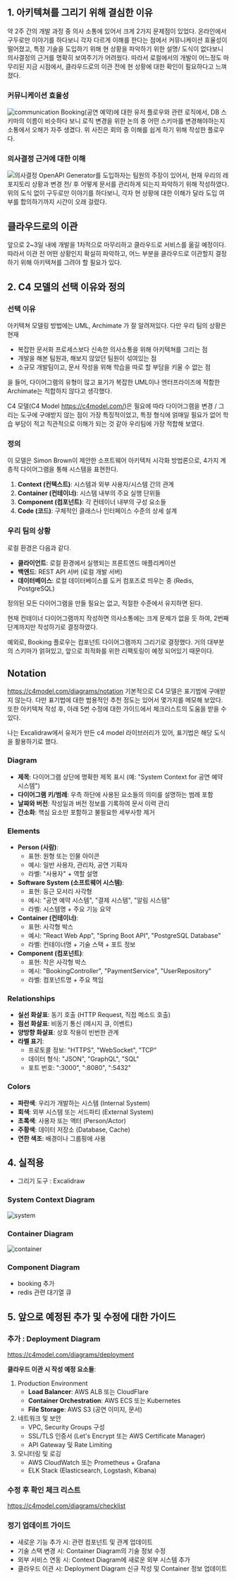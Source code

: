 ## 1. 아키텍쳐를 그리기 위해 결심한 이유

약 2주 간의 개발 과정 중 의사 소통에 있어서 크게 2가지 문제점이 있었다.
온라인에서 구두로만 이야기를 하다보니 각자 다르게 이해를 한다는 점에서 커뮤니케이션 효율성이 떨어졌고, 특정 기술을 도입하기 위해 현 상황을 파악하기 위한 설명/ 도식이 없다보니 의사결정의 근거를 명확히 보여주기가 어려웠다. 따라서 로컬에서의 개발이 어느정도 마무리된 지금 시점에서, 클라우드로의 이관 전에 현 상황에 대한 확인이 필요하다고 느껴졌다.

### 커뮤니케이션 효율성

![communication](./image/Pasted%20image%2020250915132334.png)
Booking(공연 예약)에 대한 유저 플로우와 관련 로직에서, DB 스키마의 이름이 비슷하다 보니 로직 변경을 위한 논의 중 어떤 스키마를 변경해야하는지 소통에서 오해가 자주 생겼다. 위 사진은 회의 중 이해를 쉽게 하기 위해 작성한 플로우다.

### 의사결정 근거에 대한 이해

![의사결정](./image/Pasted%20image%2020250915132320.png)
OpenAPI Generator를 도입하자는 팀원의 주장이 있어서, 현재 우리의 레포지토리 상황과 변경 전/ 후 어떻게 문서를 관리하게 되는지 파악하기 위해 작성하였다. 위의 도식 없이 구두로만 이야기를 하다보니, 각자 현 상황에 대한 이해가 달라 도입 여부를 합의하기까지 시간이 오래 걸렸다.

## 클라우드로의 이관

앞으로 2~3일 내에 개발을 1차적으로 마무리하고 클라우드로 서비스를 옮길 예정이다. 따라서 이관 전 어떤 상황인지 확실히 파악하고, 어느 부분을 클라우드로 이관할지 결정하기 위해 아키텍쳐를 그려야 할 필요가 있다.

## 2. C4 모델의 선택 이유와 정의

### 선택 이유

아키텍쳐 모델링 방법에는 UML, Archimate 가 잘 알려져있다. 다만 우리 팀의 상황은 현재

-   복잡한 문서화 프로세스보다 신속한 의사소통을 위해 아키텍쳐를 그리는 점
-   개발을 해본 팀원과, 해보지 않았던 팀원이 섞여있는 점
-   소규모 개발팀이고, 문서 작성을 위해 학습을 따로 할 부담을 키울 수 없는 점

을 들어, 다이어그램의 유형이 많고 표기가 복잡한 UML이나 엔터프라이즈에 적합한 Archimate는 적합하지 않다고 생각했다.

C4 모델(C4 Model https://c4model.com/)은 필요에 따라 다이어그램을 변경 / 그리는 도구에 구애받지 않는 점이 가장 특징적이었고, 특정 형식에 얽매일 필요가 없어 학습 부담이 적고 직관적으로 이해가 되는 것 같아 우리팀에 가장 적합해 보였다.

### 정의

이 모델은 Simon Brown이 제안한 소프트웨어 아키텍처 시각화 방법론으로, 4가지 계층적 다이어그램을 통해 시스템을 표현한다.

1. **Context (컨텍스트)**: 시스템과 외부 사용자/시스템 간의 관계
2. **Container (컨테이너)**: 시스템 내부의 주요 실행 단위들
3. **Component (컴포넌트)**: 각 컨테이너 내부의 구성 요소들
4. **Code (코드)**: 구체적인 클래스나 인터페이스 수준의 상세 설계

### 우리 팀의 상황

로컬 환경은 다음과 같다.

-   **클라이언트**: 로컬 환경에서 실행되는 프론트엔드 애플리케이션
-   **백엔드**: REST API 서버 (로컬 개발 서버)
-   **데이터베이스**: 로컬 데이터베이스를 도커 컴포즈로 띄우는 중 (Redis, PostgreSQL)

정의된 모든 다이어그램을 만들 필요는 없고, 적절한 수준에서 유지하면 된다.

현재 컨테이너 다이어그램까지 작성하면 의사소통에는 크게 문제가 없을 듯 하여, 2번째 단계까지만 작성하기로 결정하였다.

예외로, Booking 플로우는 컴포넌트 다이어그램까지 그리기로 결정했다. 거의 대부분의 스키마가 얽혀있고, 앞으로 최적화를 위한 리팩토링이 예정 되어있기 때문이다.

## Notation

https://c4model.com/diagrams/notation
기본적으로 C4 모델은 표기법에 구애받지 않는다. 다만 표기법에 대한 범용적인 추천 정도는 있어서 몇가지를 메모해 보았다. 또한 아키텍쳐 작성 후, 아래 5번 수정에 대한 가이드에서 체크리스트의 도움을 받을 수 있다.

나는 Excalidraw에서 유저가 만든 c4 model 라이브러리가 있어, 표기법은 해당 도식을 활용하기로 했다.

### Diagram

-   **제목**: 다이어그램 상단에 명확한 제목 표시 (예: "System Context for 공연 예약 시스템")
-   **다이어그램 키/범례**: 우측 하단에 사용된 요소들의 의미를 설명하는 범례 포함
-   **날짜와 버전**: 작성일과 버전 정보를 기록하여 문서 이력 관리
-   **간소화**: 핵심 요소만 포함하고 불필요한 세부사항 제거

### Elements

-   **Person (사람)**:
    -   표현: 원형 또는 인물 아이콘
    -   예시: 일반 사용자, 관리자, 공연 기획자
    -   라벨: "사용자" + 역할 설명
-   **Software System (소프트웨어 시스템)**:
    -   표현: 둥근 모서리 사각형
    -   예시: "공연 예약 시스템", "결제 시스템", "알림 시스템"
    -   라벨: 시스템명 + 주요 기능 요약
-   **Container (컨테이너)**:
    -   표현: 사각형 박스
    -   예시: "React Web App", "Spring Boot API", "PostgreSQL Database"
    -   라벨: 컨테이너명 + 기술 스택 + 포트 정보
-   **Component (컴포넌트)**:
    -   표현: 작은 사각형 박스
    -   예시: "BookingController", "PaymentService", "UserRepository"
    -   라벨: 컴포넌트명 + 주요 책임

### Relationships

-   **실선 화살표**: 동기 호출 (HTTP Request, 직접 메소드 호출)
-   **점선 화살표**: 비동기 통신 (메시지 큐, 이벤트)
-   **양방향 화살표**: 상호 작용이 빈번한 관계
-   **라벨 표기**:
    -   프로토콜 정보: "HTTPS", "WebSocket", "TCP"
    -   데이터 형식: "JSON", "GraphQL", "SQL"
    -   포트 번호: ":3000", ":8080", ":5432"

### Colors

-   **파란색**: 우리가 개발하는 시스템 (Internal System)
-   **회색**: 외부 시스템 또는 서드파티 (External System)
-   **초록색**: 사용자 또는 액터 (Person/Actor)
-   **주황색**: 데이터 저장소 (Database, Cache)
-   **연한 색조**: 배경이나 그룹핑에 사용

## 4. 실적용

-   그리기 도구 : Excalidraw

### System Context Diagram

![system](./image/Pasted%20image%2020250917104757.png)

### Container Diagram

![container](./image/Pasted%20image%2020250917104811.png)

### Component Diagram

-   booking 추가
-   redis 관련 대기열 큐

## 5. 앞으로 예정된 추가 및 수정에 대한 가이드

### 추가 : Deployment Diagram

https://c4model.com/diagrams/deployment

**클라우드 이관 시 작성 예정 요소들**:

1. Production Environment
    - **Load Balancer**: AWS ALB 또는 CloudFlare
    - **Container Orchestration**: AWS ECS 또는 Kubernetes
    - **File Storage**: AWS S3 (공연 이미지, 문서)
2. 네트워크 및 보안
    - VPC, Security Groups 구성
    - SSL/TLS 인증서 (Let's Encrypt 또는 AWS Certificate Manager)
    - API Gateway 및 Rate Limiting
3. 모니터링 및 로깅
    - AWS CloudWatch 또는 Prometheus + Grafana
    - ELK Stack (Elasticsearch, Logstash, Kibana)

### 수정 후 확인 체크 리스트

https://c4model.com/diagrams/checklist

### 정기 업데이트 가이드

-   새로운 기능 추가 시: 관련 컴포넌트 및 관계 업데이트
-   기술 스택 변경 시: Container Diagram의 기술 정보 수정
-   외부 서비스 연동 시: Context Diagram에 새로운 외부 시스템 추가
-   클라우드 이관 시: Deployment Diagram 신규 작성 및 Container 정보 업데이트
